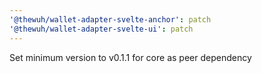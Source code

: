 ```yaml
---
'@thewuh/wallet-adapter-svelte-anchor': patch
'@thewuh/wallet-adapter-svelte-ui': patch
---
```


Set minimum version to v0.1.1 for core as peer dependency
